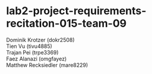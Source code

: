 # lab2-project-requirements-recitation-015-team-09
Dominik Krotzer (dokr2508) <br />
Tien Vu (tivu4885) <br />
Trajan Pei (trpe3369) <br />
Faez Alanazi (omgfayez) <br />
Matthew Recksiedler (mare8229) <br />
